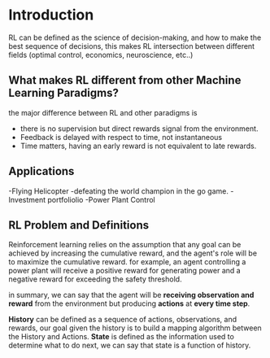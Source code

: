 # Introduction
RL can be defined as the science of decision-making, and how to make the best sequence of decisions, this makes RL intersection between different fields (optimal control, economics, neuroscience, etc..)

## What makes RL different from other Machine Learning Paradigms?
the major difference between RL and other paradigms is 
- there is no supervision but direct rewards signal from the environment.
- Feedback is delayed with respect to time, not instantaneous
- Time matters, having an early reward is not equivalent to late rewards.
  


## Applications 

-Flying Helicopter 
-defeating the world champion in the go game.
-Investment portfoliolio
-Power Plant Control 

## RL Problem and Definitions 
Reinforcement learning relies on the assumption that any goal can be achieved by increasing the cumulative reward, and the agent's role will be to maximize the cumulative reward.
for example, an agent controlling a power plant will receive a positive reward for generating power and a negative reward for exceeding the safety threshold.


in summary, we can say that the agent will be **receiving observation and reward** from the environment but producing **actions** at **every time step**.

**History** can be defined as a sequence of actions, observations, and rewards, our goal given the history is to build a mapping algorithm between the History and Actions.
**State** is defined as the information used to determine what to do next, we can say that state is a function of history.

